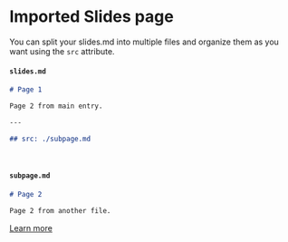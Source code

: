 # Imported Slides page

You can split your slides.md into multiple files and organize them as you want using the `src` attribute.

#### `slides.md`

```markdown
# Page 1

Page 2 from main entry.

---

## src: ./subpage.md
```

<br>

#### `subpage.md`

```md
# Page 2

Page 2 from another file.
```

[Learn more](https://sli.dev/guide/syntax.html#importing-slides)
